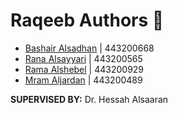 # Raqeeb Authors 📝
- [Bashair Alsadhan](https://github.com/BashairAlsadhan) |  443200668 
- [Rana Alsayyari](https://github.com/RanaAlsayyari)      |  443200565
- [Rama Alshebel](https://github.com/ramafahad)      |  443200929
- [Mram Aljardan](https://github.com/Mram-ui)     |  443200489


**SUPERVISED BY:** Dr. Hessah Alsaaran
